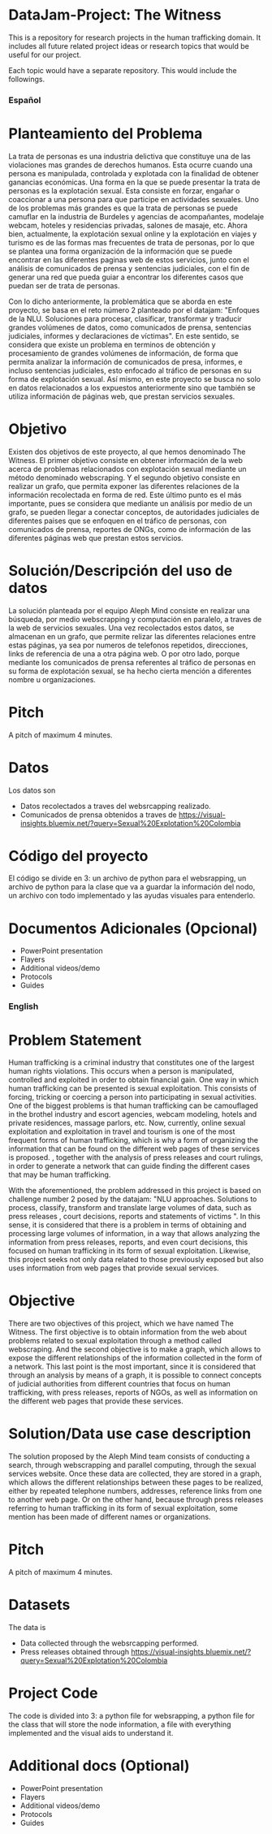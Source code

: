 # DataJam-Project: The Witness
This is a repository for research projects in the human trafficking domain.
It includes all future related project ideas or research topics that would be useful for our project.

Each topic would have a separate repository. This would include the followings.

### Español

# Planteamiento del Problema

La trata de personas es una industria delictiva que constituye una de las violaciones mas grandes de derechos humanos. Esta ocurre cuando una persona es manipulada, controlada y explotada con la finalidad de obtener ganancias económicas. Una forma en la que se puede presentar la trata de personas es la explotación sexual. Esta consiste en forzar, engañar o coaccionar a una persona para que participe en actividades sexuales. Uno de los problemas más grandes es que la trata de personas se puede camuflar en la industria de Burdeles y agencias de acompañantes, modelaje webcam, hoteles y residencias privadas, salones de masaje, etc. Ahora bien, actualmente, la explotación sexual online y la explotación en viajes y turismo es de las formas mas frecuentes de trata de personas, por lo que se plantea una forma organización de la información que se puede encontrar en las diferentes paginas web de estos servicios, junto con el análisis de comunicados de prensa y sentencias judiciales, con el fin de generar una red que pueda guiar a encontrar los diferentes casos que puedan ser de trata de personas.

Con lo dicho anteriormente, la problemática que se aborda en este proyecto, se basa en el reto número 2 planteado por el datajam: "Enfoques de la NLU. Soluciones para procesar, clasificar, transformar y traducir grandes volúmenes de datos, como comunicados de prensa, sentencias judiciales, informes y declaraciones de víctimas". En este sentido, se considera que existe un problema en terminos de obtención y procesamiento de grandes volúmenes de información, de forma que permita analizar la información de comunicados de presa, informes, e incluso sentencias judiciales, esto enfocado al tráfico de personas en su forma de explotación sexual. Así mismo, en este proyecto se busca no solo en datos relacionados a los expuestos anteriormente sino que también se utiliza información de páginas web, que prestan servicios sexuales.


# Objetivo

Existen dos objetivos de este proyecto, al que hemos denominado The Witness. El primer objetivo consiste en obtener información de la web acerca de problemas relacionados con explotación sexual mediante un método denominado webscraping. Y el segundo objetivo consiste en realizar un grafo, que permita exponer las diferentes relaciones de la información recolectada en forma de red. Este último punto es el más importante, pues se considera que mediante un análisis por medio de un grafo, se pueden llegar a conectar conceptos, de autoridades judiciales de diferentes paises que se enfoquen en el tráfico de personas, con comunicados de prensa, reportes de ONGs, como de información de las diferentes páginas web que prestan estos servicios.


# Solución/Descripción del uso de datos

La solución planteada por el equipo Aleph Mind consiste en realizar una búsqueda, por medio webscrapping y computación en paralelo, a traves de la web de servicios sexuales. Una vez recolectados estos datos, se almacenan en un grafo, que permite relizar las diferentes relaciones entre estas páginas, ya sea por numeros de telefonos repetidos, direcciones, links de referencia de una a otra página web. O por otro lado, porque mediante los comunicados de prensa referentes al tráfico de personas en su forma de explotación sexual, se ha hecho cierta mención a diferentes nombre u organizaciones.

# Pitch
A pitch of maximum 4 minutes. 

# Datos

Los datos son
- Datos recolectados a traves del websrcapping realizado.
- Comunicados de prensa obtenidos a traves de https://visual-insights.bluemix.net/?query=Sexual%20Explotation%20Colombia

# Código del proyecto

El código se divide en 3: un archivo de python para el websrapping, un archivo de python para la clase que va a guardar la información del nodo, un archivo con todo implementado y las ayudas visuales para entenderlo.

# Documentos Adicionales (Opcional) 

- PowerPoint presentation
- Flayers 
- Additional videos/demo
- Protocols  
- Guides 



### English

# Problem Statement

Human trafficking is a criminal industry that constitutes one of the largest human rights violations. This occurs when a person is manipulated, controlled and exploited in order to obtain financial gain. One way in which human trafficking can be presented is sexual exploitation. This consists of forcing, tricking or coercing a person into participating in sexual activities. One of the biggest problems is that human trafficking can be camouflaged in the brothel industry and escort agencies, webcam modeling, hotels and private residences, massage parlors, etc. Now, currently, online sexual exploitation and exploitation in travel and tourism is one of the most frequent forms of human trafficking, which is why a form of organizing the information that can be found on the different web pages of these services is proposed. , together with the analysis of press releases and court rulings, in order to generate a network that can guide finding the different cases that may be human trafficking.

With the aforementioned, the problem addressed in this project is based on challenge number 2 posed by the datajam: "NLU approaches. Solutions to process, classify, transform and translate large volumes of data, such as press releases , court decisions, reports and statements of victims ". In this sense, it is considered that there is a problem in terms of obtaining and processing large volumes of information, in a way that allows analyzing the information from press releases, reports, and even court decisions, this focused on human trafficking in its form of sexual exploitation. Likewise, this project seeks not only data related to those previously exposed but also uses information from web pages that provide sexual services.

# Objective

There are two objectives of this project, which we have named The Witness. The first objective is to obtain information from the web about problems related to sexual exploitation through a method called webscraping. And the second objective is to make a graph, which allows to expose the different relationships of the information collected in the form of a network. This last point is the most important, since it is considered that through an analysis by means of a graph, it is possible to connect concepts of judicial authorities from different countries that focus on human trafficking, with press releases, reports of NGOs, as well as information on the different web pages that provide these services.

# Solution/Data use case description 

The solution proposed by the Aleph Mind team consists of conducting a search, through webscrapping and parallel computing, through the sexual services website. Once these data are collected, they are stored in a graph, which allows the different relationships between these pages to be realized, either by repeated telephone numbers, addresses, reference links from one to another web page. Or on the other hand, because through press releases referring to human trafficking in its form of sexual exploitation, some mention has been made of different names or organizations.

# Pitch
A pitch of maximum 4 minutes. 

# Datasets
The data is
- Data collected through the websrcapping performed.
- Press releases obtained through https://visual-insights.bluemix.net/?query=Sexual%20Explotation%20Colombia

# Project Code
The code is divided into 3: a python file for websrapping, a python file for the class that will store the node information, a file with everything implemented and the visual aids to understand it.

# Additional docs (Optional) 

- PowerPoint presentation
- Flayers 
- Additional videos/demo
- Protocols  
- Guides 

